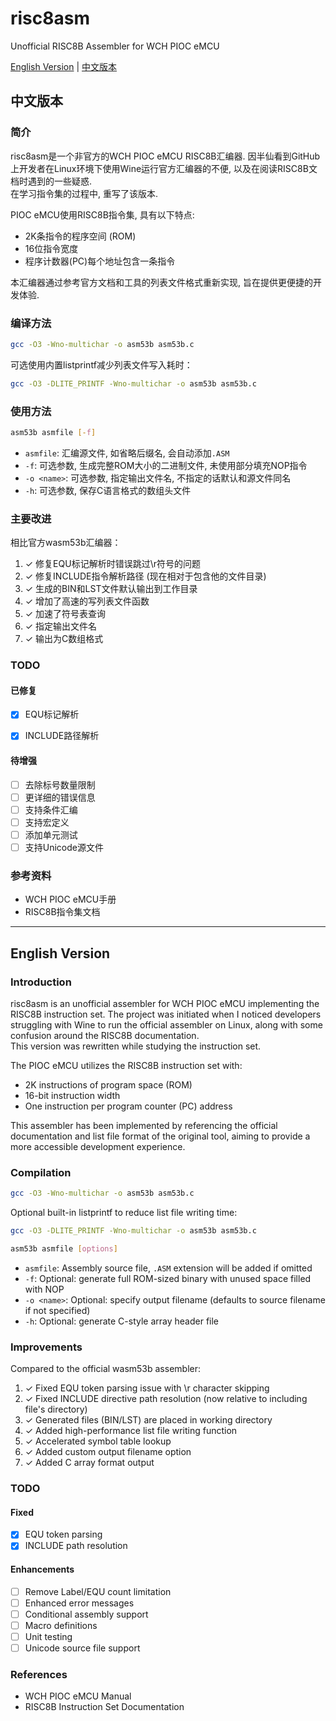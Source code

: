 # risc8asm

Unofficial RISC8B Assembler for WCH PIOC eMCU

[English Version](#english) | [中文版本](#chinese)

<a name="chinese"></a>
## 中文版本

### 简介

risc8asm是一个非官方的WCH PIOC eMCU RISC8B汇编器. 因半仙看到GitHub上开发者在Linux环境下使用Wine运行官方汇编器的不便, 以及在阅读RISC8B文档时遇到的一些疑惑.    
在学习指令集的过程中, 重写了该版本.

PIOC eMCU使用RISC8B指令集, 具有以下特点:
- 2K条指令的程序空间 (ROM)
- 16位指令宽度
- 程序计数器(PC)每个地址包含一条指令

本汇编器通过参考官方文档和工具的列表文件格式重新实现, 旨在提供更便捷的开发体验.

### 编译方法

```bash
gcc -O3 -Wno-multichar -o asm53b asm53b.c
```

可选使用内置listprintf减少列表文件写入耗时：
```bash
gcc -O3 -DLITE_PRINTF -Wno-multichar -o asm53b asm53b.c
```

### 使用方法

```bash
asm53b asmfile [-f]
```

- `asmfile`: 汇编源文件, 如省略后缀名, 会自动添加`.ASM`
- `-f`: 可选参数, 生成完整ROM大小的二进制文件, 未使用部分填充NOP指令
- `-o <name>`: 可选参数, 指定输出文件名, 不指定的话默认和源文件同名
- `-h`: 可选参数, 保存C语言格式的数组头文件

### 主要改进

相比官方wasm53b汇编器：
1. ✓ 修复EQU标记解析时错误跳过\r符号的问题
2. ✓ 修复INCLUDE指令解析路径 (现在相对于包含他的文件目录)
3. ✓ 生成的BIN和LST文件默认输出到工作目录
4. ✓ 增加了高速的写列表文件函数
5. ✓ 加速了符号表查询
6. ✓ 指定输出文件名
7. ✓ 输出为C数组格式

### TODO

#### 已修复
- [x] EQU标记解析
- [x] INCLUDE路径解析


#### 待增强
- [ ] 去除标号数量限制
- [ ] 更详细的错误信息
- [ ] 支持条件汇编
- [ ] 支持宏定义
- [ ] 添加单元测试
- [ ] 支持Unicode源文件

### 参考资料
- WCH PIOC eMCU手册
- RISC8B指令集文档

---

<a name="english"></a>
## English Version

### Introduction

risc8asm is an unofficial assembler for WCH PIOC eMCU implementing the RISC8B instruction set. The project was initiated when I noticed developers struggling with Wine to run the official assembler on Linux, along with some confusion around the RISC8B documentation.  
This version was rewritten while studying the instruction set.

The PIOC eMCU utilizes the RISC8B instruction set with:
- 2K instructions of program space (ROM)
- 16-bit instruction width
- One instruction per program counter (PC) address

This assembler has been implemented by referencing the official documentation and list file format of the original tool, aiming to provide a more accessible development experience.

### Compilation

```bash
gcc -O3 -Wno-multichar -o asm53b asm53b.c
```

Optional built-in listprintf to reduce list file writing time:
```bash
gcc -O3 -DLITE_PRINTF -Wno-multichar -o asm53b asm53b.c
```

```bash
asm53b asmfile [options]
```

- `asmfile`: Assembly source file, `.ASM` extension will be added if omitted
- `-f`: Optional: generate full ROM-sized binary with unused space filled with NOP
- `-o <name>`: Optional: specify output filename (defaults to source filename if not specified)
- `-h`: Optional: generate C-style array header file

### Improvements

Compared to the official wasm53b assembler:
1. ✓ Fixed EQU token parsing issue with \r character skipping
2. ✓ Fixed INCLUDE directive path resolution (now relative to including file's directory)
3. ✓ Generated files (BIN/LST) are placed in working directory
4. ✓ Added high-performance list file writing function
5. ✓ Accelerated symbol table lookup
6. ✓ Added custom output filename option
7. ✓ Added C array format output

### TODO

#### Fixed
- [x] EQU token parsing
- [x] INCLUDE path resolution

#### Enhancements
- [ ] Remove Label/EQU count limitation
- [ ] Enhanced error messages
- [ ] Conditional assembly support
- [ ] Macro definitions
- [ ] Unit testing
- [ ] Unicode source file support

### References
- WCH PIOC eMCU Manual
- RISC8B Instruction Set Documentation